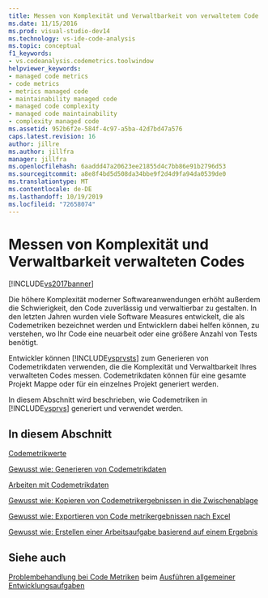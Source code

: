 ```yaml
---
title: Messen von Komplexität und Verwaltbarkeit von verwaltetem Code | Microsoft-Dokumentation
ms.date: 11/15/2016
ms.prod: visual-studio-dev14
ms.technology: vs-ide-code-analysis
ms.topic: conceptual
f1_keywords:
- vs.codeanalysis.codemetrics.toolwindow
helpviewer_keywords:
- managed code metrics
- code metrics
- metrics managed code
- maintainability managed code
- managed code complexity
- managed code maintainability
- complexity managed code
ms.assetid: 952b6f2e-584f-4c97-a5ba-42d7bd47a576
caps.latest.revision: 16
author: jillre
ms.author: jillfra
manager: jillfra
ms.openlocfilehash: 6aaddd47a20623ee21855d4c7bb86e91b2796d53
ms.sourcegitcommit: a8e8f4bd5d508da34bbe9f2d4d9fa94da0539de0
ms.translationtype: MT
ms.contentlocale: de-DE
ms.lasthandoff: 10/19/2019
ms.locfileid: "72658074"
---
```

# <a name="measuring-complexity-and-maintainability-of-managed-code"></a>Messen von Komplexität und Verwaltbarkeit verwalteten Codes
[!INCLUDE[vs2017banner](../includes/vs2017banner.md)]

Die höhere Komplexität moderner Softwareanwendungen erhöht außerdem die Schwierigkeit, den Code zuverlässig und verwaltierbar zu gestalten. In den letzten Jahren wurden viele Software Measures entwickelt, die als Codemetriken bezeichnet werden und Entwicklern dabei helfen können, zu verstehen, wo Ihr Code eine neuarbeit oder eine größere Anzahl von Tests benötigt.

 Entwickler können [!INCLUDE[vsprvsts](../includes/vsprvsts-md.md)] zum Generieren von Codemetrikdaten verwenden, die die Komplexität und Verwaltbarkeit Ihres verwalteten Codes messen. Codemetrikdaten können für eine gesamte Projekt Mappe oder für ein einzelnes Projekt generiert werden.

 In diesem Abschnitt wird beschrieben, wie Codemetriken in [!INCLUDE[vsprvs](../includes/vsprvs-md.md)] generiert und verwendet werden.

## <a name="in-this-section"></a>In diesem Abschnitt
 [Codemetrikwerte](../code-quality/code-metrics-values.md)

 [Gewusst wie: Generieren von Codemetrikdaten](../code-quality/how-to-generate-code-metrics-data.md)

 [Arbeiten mit Codemetrikdaten](../code-quality/working-with-code-metrics-data.md)

 [Gewusst wie: Kopieren von Codemetrikergebnissen in die Zwischenablage](https://msdn.microsoft.com/bce8fa29-e39c-4855-aab9-8346257657c5)

 [Gewusst wie: Exportieren von Code metrikergebnissen nach Excel](https://msdn.microsoft.com/affc08f3-24e5-446d-9076-bf517663e582)

 [Gewusst wie: Erstellen einer Arbeitsaufgabe basierend auf einem Ergebnis](https://msdn.microsoft.com/9016393b-b5a3-4d6b-ab6d-f80bafafc0da)

## <a name="see-also"></a>Siehe auch
 [Problembehandlung bei Code Metriken](../code-quality/troubleshooting-code-metrics-issues.md) beim [Ausführen allgemeiner Entwicklungsaufgaben](https://msdn.microsoft.com/4cd9702a-1e21-4f2d-8e86-e1be4bc74f0b)
